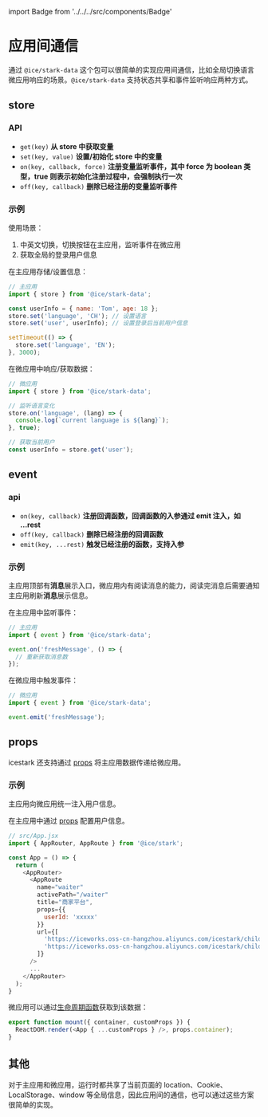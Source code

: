 import Badge from '../../../src/components/Badge'

# 应用间通信

通过 `@ice/stark-data` 这个包可以很简单的实现应用间通信，比如全局切换语言微应用响应的场景。`@ice/stark-data` 支持状态共享和事件监听响应两种方式。

## store

### API

- `get(key)` **从 store 中获取变量**
- `set(key, value)` **设置/初始化 store 中的变量**
- `on(key, callback, force)` **注册变量监听事件，其中 force 为 boolean 类型，true 则表示初始化注册过程中，会强制执行一次**
- `off(key, callback)` **删除已经注册的变量监听事件**

### 示例

使用场景：

1. 中英文切换，切换按钮在主应用，监听事件在微应用
2. 获取全局的登录用户信息

在主应用存储/设置信息：

```js
// 主应用
import { store } from '@ice/stark-data';

const userInfo = { name: 'Tom', age: 18 };
store.set('language', 'CH'); // 设置语言
store.set('user', userInfo); // 设置登录后当前用户信息

setTimeout(() => {
  store.set('language', 'EN');
}, 3000);
```

在微应用中响应/获取数据：

```js
// 微应用
import { store } from '@ice/stark-data';

// 监听语言变化
store.on('language', (lang) => {
  console.log(`current language is ${lang}`);
}, true);

// 获取当前用户
const userInfo = store.get('user');
```

## event

### api

- `on(key, callback)` **注册回调函数，回调函数的入参通过 emit 注入，如 ...rest**
- `off(key, callback)` **删除已经注册的回调函数**
- `emit(key, ...rest)` **触发已经注册的函数，支持入参**

### 示例

主应用顶部有**消息**展示入口，微应用内有阅读消息的能力，阅读完消息后需要通知主应用刷新**消息**展示信息。

在主应用中监听事件：

```js
// 主应用
import { event } from '@ice/stark-data';

event.on('freshMessage', () => {
  // 重新获取消息数
});
```

在微应用中触发事件：

```js
// 微应用
import { event } from '@ice/stark-data';

event.emit('freshMessage');
```

## props <Badge text="2.0.0+" />

icestark 还支持通过 [props](/docs/api/ice-stark#props) 将主应用数据传递给微应用。

### 示例

主应用向微应用统一注入用户信息。

在主应用中通过 [props](/docs/api/ice-stark#props) 配置用户信息。

```js
// src/App.jsx
import { AppRouter, AppRoute } from '@ice/stark';

const App = () => {
  return (
    <AppRouter>
      <AppRoute
        name="waiter"
        activePath="/waiter"
        title="商家平台",
        props={{
          userId: 'xxxxx'
        }}
        url={[
          'https://iceworks.oss-cn-hangzhou.aliyuncs.com/icestark/child-waiter-vue/dist/js/app.js',
          'https://iceworks.oss-cn-hangzhou.aliyuncs.com/icestark/child-waiter-vue/dist/css/app.css',
        ]}
      />
      ...
    </AppRouter>
  );
}
```

微应用可以通过[生命周期函数](/docs/guide/concept/child#生命周期)获取到该数据：

```js
export function mount({ container, customProps }) {
  ReactDOM.render(<App { ...customProps } />, props.container);
}
```


## 其他

对于主应用和微应用，运行时都共享了当前页面的 location、Cookie、LocalStorage、window 等全局信息，因此应用间的通信，也可以通过这些方案很简单的实现。
